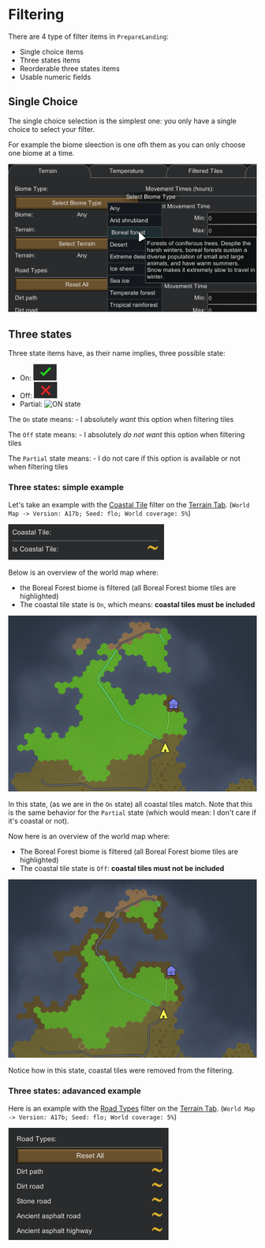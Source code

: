 # Filtering

There are 4 type of filter items in `PrepareLanding`:

- Single choice items
- Three states items
- Reorderable three states items
- Usable numeric fields


## Single Choice


The single choice selection is the simplest one: you only have a single choice to select your filter.

For example the biome sleection is one ofh them as you can only choose one biome at a time.

![biomes selection](assets/biomes.png)

## Three states


Three state items have, as their name implies, three possible state:

- On: ![ON state](assets/on_state.png)
- Off: ![ON state](assets/off_state.png)
- Partial: ![ON state](assets/parial_state.png)

The `On` state means:
    - I absolutely *want* this option when filtering tiles
    
The `Off` state means:
    - I absolutely *do not want* this option when filtering tiles    
    
The `Partial` state means:
    - I do not care if this option is available or not when filtering tiles
    
    
### Three states: simple example

Let's take an example with the [Coastal Tile](terrain.md#coastal-tiles) filter on the [Terrain Tab](terrain.md). (`World Map -> Version: A17b; Seed: flo; World coverage: 5%`)

![coastal filter](assets/select_coastal.png)

Below is an overview of the world map where:

- the Boreal Forest biome is filtered (all Boreal Forest biome tiles are highlighted)
- The coastal tile state is `On`, which means: **coastal tiles must be included**

![Costal Tiles: On state](assets/exemple_three_state1_1.png)

In this state, (as we are in the `On` state) all coastal tiles match. Note that this is the same behavior for the `Partial` state (which would mean: I don't care if it's coastal or not).

Now here is an overview of the world map where:

- The Boreal Forest biome is filtered (all Boreal Forest biome tiles are highlighted)
- The coastal tile state is `Off`: **coastal tiles must not be included**

![Costal Tiles: Off state](assets/exemple_three_state1_2.png)

Notice how in this state, coastal tiles were removed from the filtering.

### Three states: adavanced example

Here is an example with the [Road Types](terrain.md#road-types) filter on the [Terrain Tab](terrain.md). (`World Map -> Version: A17b; Seed: flo; World coverage: 5%`)

![road filter](assets/select_road.png)